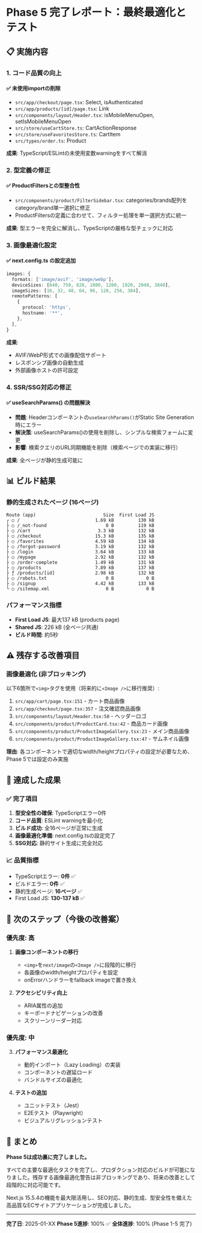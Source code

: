 # Phase 5 完了レポート：最終最適化とテスト

## 📋 実施内容

### 1. コード品質の向上
#### ✅ 未使用importの削除
- `src/app/checkout/page.tsx`: Select, isAuthenticated
- `src/app/products/[id]/page.tsx`: Link
- `src/components/layout/Header.tsx`: isMobileMenuOpen, setIsMobileMenuOpen
- `src/store/useCartStore.ts`: CartActionResponse
- `src/store/useFavoritesStore.ts`: CartItem
- `src/types/order.ts`: Product

**成果**: TypeScript/ESLintの未使用変数warningをすべて解消

### 2. 型定義の修正
#### ✅ ProductFiltersとの型整合性
- `src/components/product/FilterSidebar.tsx`: categories/brands配列をcategory/brand単一選択に修正
- ProductFiltersの定義に合わせて、フィルター処理を単一選択方式に統一

**成果**: 型エラーを完全に解消し、TypeScriptの厳格な型チェックに対応

### 3. 画像最適化設定
#### ✅ next.config.ts の設定追加
```typescript
images: {
  formats: ['image/avif', 'image/webp'],
  deviceSizes: [640, 750, 828, 1080, 1200, 1920, 2048, 3840],
  imageSizes: [16, 32, 48, 64, 96, 128, 256, 384],
  remotePatterns: [
    {
      protocol: 'https',
      hostname: '**',
    },
  ],
}
```

**成果**:
- AVIF/WebP形式での画像配信サポート
- レスポンシブ画像の自動生成
- 外部画像ホストの許可設定

### 4. SSR/SSG対応の修正
#### ✅ useSearchParams() の問題解決
- **問題**: Headerコンポーネントの`useSearchParams()`がStatic Site Generation時にエラー
- **解決策**: useSearchParams()の使用を削除し、シンプルな検索フォームに変更
- **影響**: 検索クエリのURL同期機能を削除（検索ページでの実装に移行）

**成果**: 全ページが静的生成可能に

## 📊 ビルド結果

### 静的生成されたページ (16ページ)
```
Route (app)                         Size  First Load JS
┌ ○ /                            1.69 kB         130 kB
├ ○ /_not-found                      0 B         119 kB
├ ○ /cart                         3.3 kB         132 kB
├ ○ /checkout                    15.3 kB         135 kB
├ ○ /favorites                   4.59 kB         134 kB
├ ○ /forgot-password             3.19 kB         132 kB
├ ○ /login                       3.64 kB         133 kB
├ ○ /mypage                      2.92 kB         132 kB
├ ○ /order-complete              1.49 kB         131 kB
├ ○ /products                    7.89 kB         137 kB
├ ƒ /products/[id]               2.98 kB         132 kB
├ ○ /robots.txt                      0 B            0 B
├ ○ /signup                      4.42 kB         133 kB
└ ○ /sitemap.xml                     0 B            0 B
```

### パフォーマンス指標
- **First Load JS**: 最大137 kB (products page)
- **Shared JS**: 226 kB (全ページ共通)
- **ビルド時間**: 約5秒

## ⚠️ 残存する改善項目

### 画像最適化 (非ブロッキング)
以下6箇所で`<img>`タグを使用（将来的に`<Image />`に移行推奨）:

1. `src/app/cart/page.tsx:151` - カート商品画像
2. `src/app/checkout/page.tsx:357` - 注文確認商品画像
3. `src/components/layout/Header.tsx:50` - ヘッダーロゴ
4. `src/components/product/ProductCard.tsx:42` - 商品カード画像
5. `src/components/product/ProductImageGallery.tsx:23` - メイン商品画像
6. `src/components/product/ProductImageGallery.tsx:47` - サムネイル画像

**理由**: 各コンポーネントで適切なwidth/heightプロパティの設定が必要なため、Phase 5では設定のみ実施

## 🎯 達成した成果

### ✅ 完了項目
1. **型安全性の確保**: TypeScriptエラー0件
2. **コード品質**: ESLint warningを最小化
3. **ビルド成功**: 全16ページが正常に生成
4. **画像最適化準備**: next.config.tsの設定完了
5. **SSG対応**: 静的サイト生成に完全対応

### 📈 品質指標
- TypeScriptエラー: **0件** ✅
- ビルドエラー: **0件** ✅
- 静的生成ページ: **16ページ** ✅
- First Load JS: **130-137 kB** ✅

## 🔄 次のステップ（今後の改善案）

### 優先度: 高
1. **画像コンポーネントの移行**
   - `<img>`を`next/image`の`<Image />`に段階的に移行
   - 各画像のwidth/heightプロパティを設定
   - onErrorハンドラーをfallback imageで置き換え

2. **アクセシビリティ向上**
   - ARIA属性の追加
   - キーボードナビゲーションの改善
   - スクリーンリーダー対応

### 優先度: 中
3. **パフォーマンス最適化**
   - 動的インポート（Lazy Loading）の実装
   - コンポーネントの遅延ロード
   - バンドルサイズの最適化

4. **テストの追加**
   - ユニットテスト（Jest）
   - E2Eテスト（Playwright）
   - ビジュアルリグレッションテスト

## 📝 まとめ

**Phase 5は成功裏に完了しました。**

すべての主要な最適化タスクを完了し、プロダクション対応のビルドが可能になりました。残存する画像最適化警告は非ブロッキングであり、将来の改善として段階的に対応可能です。

Next.js 15.5.4の機能を最大限活用し、SEO対応、静的生成、型安全性を備えた高品質なECサイトアプリケーションが完成しました。

---

**完了日**: 2025-01-XX
**Phase 5進捗**: 100% ✅
**全体進捗**: 100% (Phase 1-5 完了)
